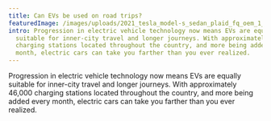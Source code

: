 ```yaml
---
title: Can EVs be used on road trips?
featuredImage: /images/uploads/2021_tesla_model-s_sedan_plaid_fq_oem_1_1600x1067.avif
intro: Progression in electric vehicle technology now means EVs are equally
  suitable for inner-city travel and longer journeys. With approximately 46,000
  charging stations located throughout the country, and more being added every
  month, electric cars can take you farther than you ever realized.
---
```

Progression in electric vehicle technology now means EVs are equally suitable for inner-city travel and longer journeys. With approximately 46,000 charging stations located throughout the country, and more being added every month, electric cars can take you farther than you ever realized.
